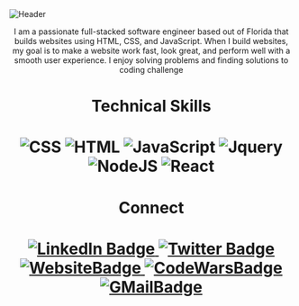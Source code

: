 <!-- HEADER -->
<img align="center" src="https://github.com/ClickerPoint/ClickerPoint/blob/main/header.png" alt="Header"/>


                                                                                                               
<p align="center"> I am a passionate full-stacked software engineer based out of Florida that builds websites using HTML, CSS, and JavaScript. When I build websites, my goal is to make a website work fast, look great, and perform well with a smooth user experience. I enjoy solving problems and finding solutions to coding challenge </p>




<!-- PROJECTS -->
<!-- <h2 align="center"> Projects <h2> -->
  
  
  
  <!-- Tech Skills -->
  
 <h1 align="center"> Technical Skills <h1>
  
  <div align="center">  
<img src="https://img.shields.io/badge/CSS-239120?&style=for-the-badge&logo=css3&logoColor=white"  title="CSS3" alt="CSS" />
<img src="https://img.shields.io/badge/HTML5-E34F26?style=for-the-badge&logo=html5&logoColor=white" title="HTML5" alt="HTML"/>
<img src="https://img.shields.io/badge/JavaScript-323330?style=for-the-badge&logo=javascript&logoColor=F7DF1E" title="JavaScript" alt="JavaScript"/> 
<img src="https://img.shields.io/badge/jQuery-0769AD?style=for-the-badge&logo=jquery&logoColor=white" title="Jquery" alt="Jquery"/> 
<img src="https://img.shields.io/badge/Node.js-43853D?style=for-the-badge&logo=node.js&logoColor=white" title="NodeJS" alt="NodeJS"/> 
<img src="https://img.shields.io/badge/React-20232A?style=for-the-badge&logo=react&logoColor=61DAFB" title="React" alt="React" /> 
</div>
  
  
  <!-- Connect -->
  
  <h1 align="center"> Connect <h1>
    
   <div id="badges" align="center">
  <a href="https://www.linkedin.com/in/stephanie-masse-dpt/">
    <img src="https://img.shields.io/badge/LinkedIn-0077B5?style=for-the-badge&logo=linkedin&logoColor=white" alt="LinkedIn Badge"/>
  </a> 
  <a href="https://twitter.com/se_masse">
    <img src="https://img.shields.io/badge/Twitter-1DA1F2?style=for-the-badge&logo=twitter&logoColor=white" alt="Twitter Badge"/>
  </a> 
     <a href="https://stephanie-masse.netlify.app">
    <img src="https://img.shields.io/badge/website-000000?style=for-the-badge&logo=About.me&logoColor=white" alt="WebsiteBadge"/>
  </a>   
 <a href="https://www.codewars.com/users/se_masse">
    <img src="https://img.shields.io/badge/Codewars-B1361E?style=for-the-badge&logo=Codewars&logoColor=white" alt="CodeWarsBadge"/>
  </a>   
   <a href="mailto:stephaniemassesf@gmail.com?">
    <img src="https://img.shields.io/badge/Gmail-D14836?style=for-the-badge&logo=gmail&logoColor=white" alt="GMailBadge"/>
  </a>   
</div>
    
